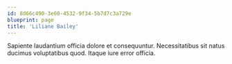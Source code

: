 ```yaml
---
id: 8d66c490-3e60-4532-9f34-5b7d7c3a729e
blueprint: page
title: 'Liliane Bailey'
---
```

Sapiente laudantium officia dolore et consequuntur. Necessitatibus sit natus ducimus voluptatibus quod. Itaque iure error officia.